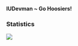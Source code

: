 **IUDevman ~ Go Hoosiers!**

### Statistics
<img align="center" src="https://github-readme-stats.vercel.app/api/?username=IUDevman&theme=prussian"/>
